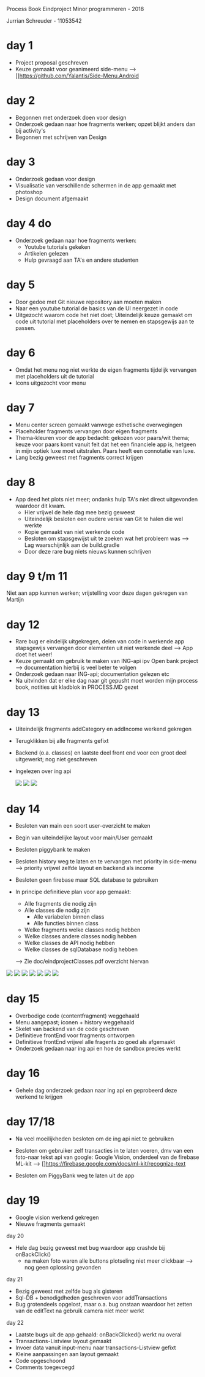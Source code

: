 Process Book Eindproject Minor programmeren - 2018

Jurrian Schreuder - 11053542

# day 1
- Project proposal geschreven
- Keuze gemaakt voor geanimeerd side-menu
	--> []https://github.com/Yalantis/Side-Menu.Android

# day 2
- Begonnen met onderzoek doen voor design
- Onderzoek gedaan naar hoe fragments werken; opzet blijkt anders dan bij activity's
- Begonnen met schrijven van Design

# day 3
- Onderzoek gedaan voor design
- Visualisatie van verschillende schermen in de app gemaakt met photoshop
- Design document afgemaakt



# day 4 do

- Onderzoek gedaan naar hoe fragments werken:
	- Youtube tutorials gekeken
	- Artikelen gelezen
	- Hulp gevraagd aan TA's en andere studenten
		
# day 5

- Door gedoe met Git nieuwe repository aan moeten maken
- Naar een youtube tutorial de basics van de UI neergezet in code
- Uitgezocht waarom code het niet doet;
	Uiteindelijk keuze gemaakt om code uit tutorial met placeholders over
	te nemen en stapsgewijs aan te passen. 

# day 6

- Omdat het menu nog niet werkte de eigen fragments tijdelijk vervangen met placeholders uit
de tutorial
- Icons uitgezocht voor menu

# day 7

- Menu center screen gemaakt vanwege esthetische overwegingen
- Placeholder fragments vervangen door eigen fragments
- Thema-kleuren voor de app bedacht: gekozen voor paars/wit thema;
	keuze voor paars komt vanuit feit dat het een financiele app is,
	hetgeen in mijn optiek luxe moet uitstralen. 
	Paars heeft een connotatie van luxe. 
- Lang bezig geweest met fragments correct krijgen

# day 8

- App deed het plots niet meer; ondanks hulp TA's niet direct uitgevonden waardoor dit kwam.
	- Hier vrijwel de hele dag mee bezig geweest
	- Uiteindelijk besloten een oudere versie van Git te halen die wel werkte
	- Kopie gemaakt van niet werkende code
	- Besloten om stapsgewijst uit te zoeken wat het probleem was
		--> Lag waarschijnlijk aan de build.gradle
	- Door deze rare bug niets nieuws kunnen schrijven

# day 9 t/m 11

Niet aan app kunnen werken; vrijstelling voor deze dagen gekregen van Martijn


# day 12

- Rare bug er eindelijk uitgekregen, delen van code in werkende app stapsgewijs vervangen
door elementen uit niet werkende deel --> App doet het weer!
- Keuze gemaakt om gebruik te maken van ING-api ipv Open bank project
	--> documentation hierbij is veel beter te volgen
- Onderzoek gedaan naar ING-api; documentation gelezen etc
- Na uitvinden dat er elke dag naar git gepusht moet worden mijn process book,
	notities uit kladblok in PROCESS.MD gezet

# day 13

- Uiteindelijk fragments addCategory en addIncome werkend gekregen
- Terugklikken bij alle fragments gefixt
- Backend (o.a. classes) en laatste deel front end voor een groot deel uitgewerkt; nog niet geschreven
- Ingelezen over ing api

  ![](doc/aant_1.JPG)
  ![](doc/aant_2.JPG)
  ![](doc/aant_3.JPG)

# day 14

- Besloten van main een soort user-overzicht te maken
- Begin van uiteindelijke layout voor main/User gemaakt
- Besloten piggybank te maken
- Besloten history weg te laten en te vervangen met priority in side-menu
	--> priority vrijwel zelfde layout en backend als income
- Besloten geen firebase maar SQL database te gebruiken
- In principe definitieve plan voor app gemaakt:
	- Alle fragments die nodig zijn
	- Alle classes die nodig zijn
		- Alle variabelen binnen class
		- Alle functies binnen class
	- Welke fragments welke classes nodig hebben
	- Welke classes andere classes nodig hebben
	- Welke classes de API nodig hebben
	- Welke classes de sqlDatabase nodig hebben

	--> Zie doc/eindprojectClasses.pdf overzicht hiervan

![](doc/aant_4.JPG)
![](doc/aant_5.JPG)
![](doc/aant_6.JPG)
![](doc/aant_7.JPG)
![](doc/aant_8.JPG)
![](doc/aant_9.JPG)
![](doc/aant_10.JPG)

# day 15

- Overbodige code (contentfragment) weggehaald
- Menu aangepast; iconen + history weggehaald
- Skelet van backend van de code geschreven
- Definitieve frontEnd voor fragments ontworpen
- Definitieve frontEnd vrijwel alle fragents zo goed als afgemaakt
- Onderzoek gedaan naar ing api en hoe de sandbox precies werkt

# day 16
- Gehele dag onderzoek gedaan naar ing api en geprobeerd deze werkend te krijgen

# day 17/18
- Na veel moeilijkheden besloten om de ing api niet te gebruiken
- Besloten om gebruiker zelf transacties in te laten voeren, dmv van een foto-naar tekst api van
    google: Google Vision, onderdeel van de firebase ML-kit
     --> []https://firebase.google.com/docs/ml-kit/recognize-text

- Besloten om PiggyBank weg te laten uit de app

# day 19
- Google vision werkend gekregen
- Nieuwe fragments gemaakt

day 20
- Hele dag bezig geweest met bug waardoor app crashde bij onBackClick()
    + na maken foto waren alle buttons plotseling niet meer clickbaar
   --> nog geen oplossing gevonden

day 21
- Bezig geweest met zelfde bug als gisteren
- Sql-DB + benodigdheden geschreven voor addTransactions
- Bug grotendeels opgelost, maar o.a. bug onstaan waardoor het zetten van de editText na gebruik camera niet meer werkt

day 22
- Laatste bugs uit de app gehaald: onBackClicked() werkt nu overal
- Transactions-Listview layout gemaakt
- Invoer data vanuit input-menu naar transactions-Listview gefixt
- Kleine aanpassingen aan layout gemaakt
- Code opgeschoond
- Comments toegevoegd



